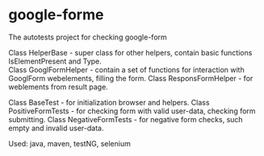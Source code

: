 # google-forme
The autotests project for checking google-form

Class HelperBase - super class for other helpers, contain basic functions IsElementPresent and Type.  
Class GooglFormHelper - contain a set of functions for interaction with GooglForm webelements, filling the form.
Class ResponsFormHelper - for weblements from result page.

Class BaseTest - for initialization browser and helpers.
Class PositiveFormTests - for checking form with valid user-data, checking form submitting.
Class NegativeFormTests - for negative form checks, such empty and invalid user-data.

Used: java, maven, testNG, selenium

